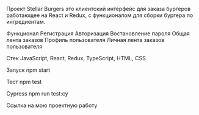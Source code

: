 Проект Stellar Burgers
это клиентский интерфейс для заказа бургеров работающее на React и Redux, с функционалом для сборки бургера по ингредиентам.

Функционал
Регистрация
Авторизация
Востановление пароля
Общая лента заказов
Профиль пользователя
Личная лента заказов пользователя

Cтек
JavaScript, React, Redux, TypeScript, HTML, CSS

Запуск
npm start

Тест
npm test

Cypress
npm run test:cy

Ссылка на мою проектную работу

